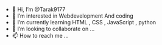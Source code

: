 - 👋 Hi, I’m @Tarak9177
- 👀 I’m interested in Webdevelopment And coding
- 🌱 I’m currently learning HTML , CSS , JavaScript , python
- 💞️ I’m looking to collaborate on ...
- 📫 How to reach me ...

<!---
Tarak9177/Tarak9177 is a ✨ special ✨ repository because its `README.md` (this file) appears on your GitHub profile.
You can click the Preview link to take a look at your changes.
--->
